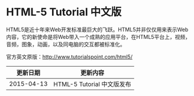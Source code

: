 #  HTML-5 Tutorial 中文版

HTML5是近十年来Web开发标准最巨大的飞跃。HTML5并非仅仅用来表示Web内容，它的新使命是将Web带入一个成熟的应用平台，在HTML5平台上，视频，音频，图象，动画，以及同电脑的交互都被标准化。

官方英文原版：<http://www.tutorialspoint.com/html5/>


|更新日期    |更新内容
|----------|--------------------
|2015-04-13|HTML-5 Tutorial 中文版发布

